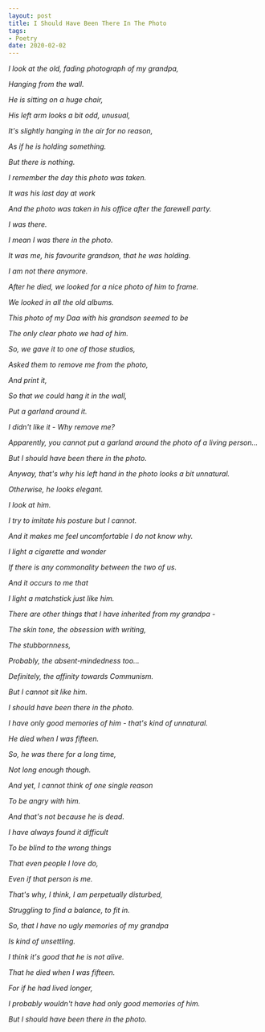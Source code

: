 ```yaml
---
layout: post
title: I Should Have Been There In The Photo
tags:
- Poetry
date: 2020-02-02
---
```

*I look at the old, fading photograph of my grandpa,*

*Hanging from the wall.*

*He is sitting on a huge chair,*

*His left arm looks a bit odd, unusual,*

*It's slightly hanging in the air for no reason,*

*As if he is holding something.*

*But there is nothing.*


*I remember the day this photo was taken.*

*It was his last day at work*

*And the photo was taken in his office after the farewell party.*


*I was there.*

*I mean I was there in the photo.*

*It was me, his favourite grandson, that he was holding.*

*I am not there anymore.*


*After he died, we looked for a nice photo of him to frame.*

*We looked in all the old albums.*

*This photo of my Daa with his grandson seemed to be*

*The only clear photo we had of him.*


*So, we gave it to one of those studios,*

*Asked them to remove me from the photo,*

*And print it,*

*So that we could hang it in the wall,* 

*Put a garland around it.*

*I didn't like it - Why remove me?*


*Apparently, you cannot put a garland around the photo of a living person...*

*But I should have been there in the photo.*


*Anyway, that's why his left hand in the photo looks a bit unnatural.*


*Otherwise, he looks elegant.*


*I look at him.*

*I try to imitate his posture but I cannot.*

*And it makes me feel uncomfortable I do not know why.*


*I light a cigarette and wonder*

*If there is any commonality between the two of us.*


*And it occurs to me that*

*I light a matchstick just like him.*


*There are other things that I have inherited from my grandpa -*

*The skin tone, the obsession with writing,*

*The stubbornness,*

*Probably, the absent-mindedness too...*

*Definitely, the affinity towards Communism.*


*But I cannot sit like him.*

*I should have been there in the photo.*


*I have only good memories of him - that's kind of unnatural.*

*He died when I was fifteen.*

*So, he was there for a long time,*

*Not long enough though.*


*And yet, I cannot think of one single reason*

*To be angry with him.*

*And that's not because he is dead.*


*I have always found it difficult*

*To be blind to the wrong things*

*That even people I love do,*

*Even if that person is me.*

*That's why, I think, I am perpetually disturbed,*

*Struggling to find a balance, to fit in.*


*So, that I have no ugly memories of my grandpa*

*Is kind of unsettling.*


*I think it's good that he is not alive.*

*That he died when I was fifteen.*

*For if he had lived longer,*

*I probably wouldn't have had only good memories of him.*


*But I should have been there in the photo.*
